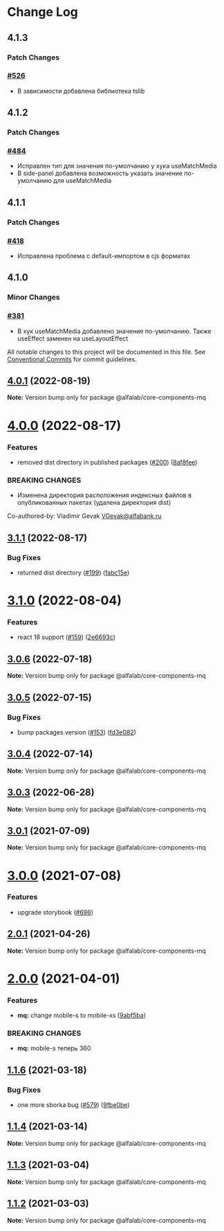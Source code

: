 # Change Log

## 4.1.3

### Patch Changes

### [#526](https://github.com/core-ds/core-components/pull/526)

-   В зависимости добавлена библиотека tslib

## 4.1.2

### Patch Changes

### [#484](https://github.com/core-ds/core-components/pull/484)

-   Исправлен тип для значения по-умолчанию у хука useMatchMedia
-   В side-panel добавлена возможность указать значение по-умолчанию для useMatchMedia<br />

## 4.1.1

### Patch Changes

### [#418](https://github.com/core-ds/core-components/pull/418)

-   Исправлена проблема с default-импортом в cjs форматах

## 4.1.0

### Minor Changes

### [#381](https://github.com/core-ds/core-components/pull/381)

-   В хук useMatchMedia добавлено значение по-умолчанию. Также useEffect заменен на useLayoutEffect

All notable changes to this project will be documented in this file.
See [Conventional Commits](https://conventionalcommits.org) for commit guidelines.

## [4.0.1](https://github.com/core-ds/core-components/compare/@alfalab/core-components-mq@4.0.0...@alfalab/core-components-mq@4.0.1) (2022-08-19)

**Note:** Version bump only for package @alfalab/core-components-mq

# [4.0.0](https://github.com/core-ds/core-components/compare/@alfalab/core-components-mq@3.1.1...@alfalab/core-components-mq@4.0.0) (2022-08-17)

### Features

-   removed dist directory in published packages ([#200](https://github.com/core-ds/core-components/issues/200)) ([8af8fee](https://github.com/core-ds/core-components/commit/8af8fee53ca0bd19fa2d1ca1422e0df23096e2c8))

### BREAKING CHANGES

-   Изменена директория расположения индексных файлов в опубликованных пакетах (удалена
    директория dist)

Co-authored-by: Vladimir Gevak <VGevak@alfabank.ru>

## [3.1.1](https://github.com/core-ds/core-components/compare/@alfalab/core-components-mq@3.1.0...@alfalab/core-components-mq@3.1.1) (2022-08-17)

### Bug Fixes

-   returned dist directory ([#199](https://github.com/core-ds/core-components/issues/199)) ([fabc15e](https://github.com/core-ds/core-components/commit/fabc15effa1457ca65ec7238206f1b1fc2a2a613))

# [3.1.0](https://github.com/core-ds/core-components/compare/@alfalab/core-components-mq@3.0.6...@alfalab/core-components-mq@3.1.0) (2022-08-04)

### Features

-   react 18 support ([#159](https://github.com/core-ds/core-components/issues/159)) ([2e6693c](https://github.com/core-ds/core-components/commit/2e6693c62f534e333aadb7d3fff4ffd78ac84c63))

## [3.0.6](https://github.com/core-ds/core-components/compare/@alfalab/core-components-mq@3.0.5...@alfalab/core-components-mq@3.0.6) (2022-07-18)

**Note:** Version bump only for package @alfalab/core-components-mq

## [3.0.5](https://github.com/core-ds/core-components/compare/@alfalab/core-components-mq@3.0.4...@alfalab/core-components-mq@3.0.5) (2022-07-15)

### Bug Fixes

-   bump packages version ([#153](https://github.com/core-ds/core-components/issues/153)) ([fd3e082](https://github.com/core-ds/core-components/commit/fd3e08205672129cdce04e1000c673f2cd9c10da))

## [3.0.4](https://github.com/core-ds/core-components/compare/@alfalab/core-components-mq@3.0.3...@alfalab/core-components-mq@3.0.4) (2022-07-14)

**Note:** Version bump only for package @alfalab/core-components-mq

## [3.0.3](https://github.com/core-ds/core-components/compare/@alfalab/core-components-mq@3.0.2...@alfalab/core-components-mq@3.0.3) (2022-06-28)

**Note:** Version bump only for package @alfalab/core-components-mq

## [3.0.1](https://github.com/core-ds/core-components/compare/@alfalab/core-components-mq@3.0.0...@alfalab/core-components-mq@3.0.1) (2021-07-09)

**Note:** Version bump only for package @alfalab/core-components-mq

# [3.0.0](https://github.com/core-ds/core-components/compare/@alfalab/core-components-mq@2.0.1...@alfalab/core-components-mq@3.0.0) (2021-07-08)

### Features

-   upgrade storybook ([#696](https://github.com/core-ds/core-components/issues/696))

## [2.0.1](https://github.com/core-ds/core-components/compare/@alfalab/core-components-mq@2.0.0...@alfalab/core-components-mq@2.0.1) (2021-04-26)

**Note:** Version bump only for package @alfalab/core-components-mq

# [2.0.0](https://github.com/core-ds/core-components/compare/@alfalab/core-components-mq@1.1.6...@alfalab/core-components-mq@2.0.0) (2021-04-01)

### Features

-   **mq:** change mobile-s to mobile-xs ([9abf5ba](https://github.com/core-ds/core-components/commit/9abf5bada45287a786610dd6cce7cc047d779012))

### BREAKING CHANGES

-   **mq:** mobile-s теперь 360

## [1.1.6](https://github.com/core-ds/core-components/compare/@alfalab/core-components-mq@1.1.4...@alfalab/core-components-mq@1.1.6) (2021-03-18)

### Bug Fixes

-   one more sborka bug ([#579](https://github.com/core-ds/core-components/issues/579)) ([9fbe0be](https://github.com/core-ds/core-components/commit/9fbe0beca56ec5971de78b3f6cda25305b260efc))

## [1.1.4](https://github.com/core-ds/core-components/compare/@alfalab/core-components-mq@1.1.3...@alfalab/core-components-mq@1.1.4) (2021-03-14)

**Note:** Version bump only for package @alfalab/core-components-mq

## [1.1.3](https://github.com/core-ds/core-components/compare/@alfalab/core-components-mq@1.1.2...@alfalab/core-components-mq@1.1.3) (2021-03-04)

**Note:** Version bump only for package @alfalab/core-components-mq

## [1.1.2](https://github.com/core-ds/core-components/compare/@alfalab/core-components-mq@1.1.1...@alfalab/core-components-mq@1.1.2) (2021-03-03)

**Note:** Version bump only for package @alfalab/core-components-mq
